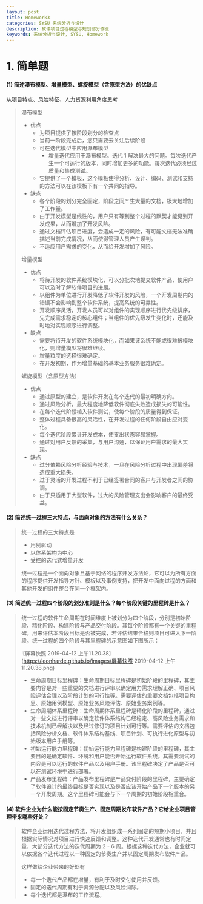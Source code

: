 ```yaml
---
layout: post
title: Homework3
categories: SYSU 系统分析与设计
description: 软件项目过程模型与规划部分作业
keywords: 系统分析与设计, SYSU, Homework
---
```


# 1. 简单题

#### (1) 简述瀑布模型、增量模型、螺旋模型（含原型方法）的优缺点

从项目特点、风险特征、人力资源利用角度思考

> 瀑布模型
>
> * 优点
>   * 为项目提供了按阶段划分的检查点
>   * 当前一阶段完成后，您只需要去关注后续阶段
>   * 可在迭代模型中应用瀑布模型
>     * 增量迭代应用于瀑布模型。迭代 1 解决最大的问题。每次迭代产生一个可运行的版本，同时增加更多的功能。每次迭代必须经过质量和集成测试。
>   * 它提供了一个模板，这个模板使得分析、设计、编码、测试和支持的方法可以在该模板下有一个共同的指导。
> * 缺点
>   * 各个阶段的划分完全固定，阶段之间产生大量的文档，极大地增加了工作量。
>   * 由于开发模型是线性的，用户只有等到整个过程的默契才能见到开发成果，从而增加了开发风险。
>   * 通过文档评估项目进度，会造成一定的风险，有可能文档无法准确描述当前完成情况，从而使得管理人员产生误判。
>   * 不适应用户需求的变化，从而给开发增加了风险。
>
> 增量模型
>
> * 优点
>   * 将待开发的软件系统模块化，可以分批次地提交软件产品，使用户可以及时了解软件项目的进展。
>   * 以组件为单位进行开发降低了软件开发的风险，一个开发周期内的错误不会影响到整个软件系统，提高系统的可靠性。
>   * 开发顺序灵活，开发人员可以对组件的实现顺序进行优先级排序，先完成需求稳定的核心组件；当组件的优先级发生变化时，还能及时地对实现顺序进行调整。
> * 缺点
>   * 需要将待开发的软件系统模块化，而如果该系统不能或很难被模块化，则增量模型将很难继续。
>   * 增量粒度的选择很难确定。
>   * 在开发初期，作为增量基础的基本业务服务很难确定。
>
> 螺旋模型（含原型方法）
>
> * 优点
>   * 通过原型的建立，是软件开发在每个迭代的最初明确方向。
>   * 通过风险分析，最大程度地降低软件彻底失败造成损失的可能性。
>   * 在每个迭代阶段植入软件测试，使每个阶段的质量得到保证。
>   * 整体过程具备很高的灵活性，在开发过程的任何阶段自由应对变化。
>   * 每个迭代阶段累计开发成本，使支出状态容易掌握。
>   * 通过对用户反馈的采集，与用户沟通，以保证用户需求的最大实现。
> * 缺点
>   * 过分依赖风险分析经验与技术，一旦在风险分析过程中出现偏差将造成重大损失。
>   * 过于灵活的开发过程不利于已经签署合同的客户与开发者之间的协调。
>   * 由于只适用于大型软件，过大的风险管理支出会影响客户的最终受益。

#### (2) 简述统一过程三大特点，与面向对象的方法有什么关系？

> 统一过程的三大特点是
>
> * 用例驱动
> * 以体系架构为中心
> * 受控的迭代式增量开发
>
> 统一过程是一个面向对象且基于网络的程序开发方法论，它可以为所有方面的程序提供开发指导方针、模板以及事例支持，把开发中面向过程的方面和其他开发的组件整合在同一个框架内。

#### (3) 简述统一过程四个阶段的划分准则是什么？每个阶段关键的里程碑是什么？

> 统一过程的软件生命周期在时间维度上被划分为四个阶段，分别是初始阶段、精化阶段、构建阶段与产品交付阶段。其每个阶段都有一个关键的里程碑，用来评估本阶段目标是否被完成，若评估结果合格则项目可进入下一阶段。统一过程的四个阶段与其里程碑的示意图如下图所示：
>
> ![屏幕快照 2019-04-12 上午11.20.38](https://leonharde.github.io/images/屏幕快照 2019-04-12 上午11.20.38.png)
>
> * 生命周期目标里程碑：生命周期目标里程碑是初始阶段的里程碑，其主要内容是对一些重要的文档进行评审以确定用力需求理解正确、项目风险评估合理以及阶段计划的可行性等。需要评估的重要文档包括项目构思、原始用例模型、原始业务风险评估、原始业务案例等。
> * 生命周期体系里程碑：生命周期体系里程碑是精化阶段的里程碑，通过对一些文档进行评审以确定软件体系结构已经稳定、高风险业务需求和技术机制已经解决以及经过修订的项目计划可行等。需要评估的文档包括风险分析文档、软件体系结构基线、项目计划、可执行进化原型与初始版本用户手册等。
> * 初始运行能力里程碑：初始运行能力里程碑是构建阶段的里程碑，其主要目的是确定软件、环境和用户能否开始运行软件系统。其需要测试的内容是可以运行的软件产品以及用户手册。该里程碑决定了产品是否可以在测试环境中进行部署。
> * 产品发布里程碑：产品发布里程碑是产品交付阶段的里程碑，主要确定了软件设计的最终目标是否实现以及是否应该开始产品下一个版本的另一个开发周期。这个里程碑可能会与下一个周期的初始阶段相重合。

#### (4) 软件企业为什么能按固定节奏生产、固定周期发布软件产品？它给企业项目管理带来哪些好处？

> 软件企业运用迭代过程方法，将开发组织成一系列固定的短期小项目，并且根据实际情况对项目进行快速反馈和调整。这种迭代开发通常也有时间定量，大部分迭代方法的迭代周期为 2 - 6 周。根据这种迭代方法，企业就可以依据各个迭代过程以一种固定的节奏生产并以固定周期发布软件产品。
>
> 这样做给企业带来的好处有
>
> * 每一个迭代产品都在增量，有利于及时交付使用并反馈。
> * 固定的迭代周期有利于资源分配以及风险消除。
> * 每个迭代都是瀑布的工作流程。